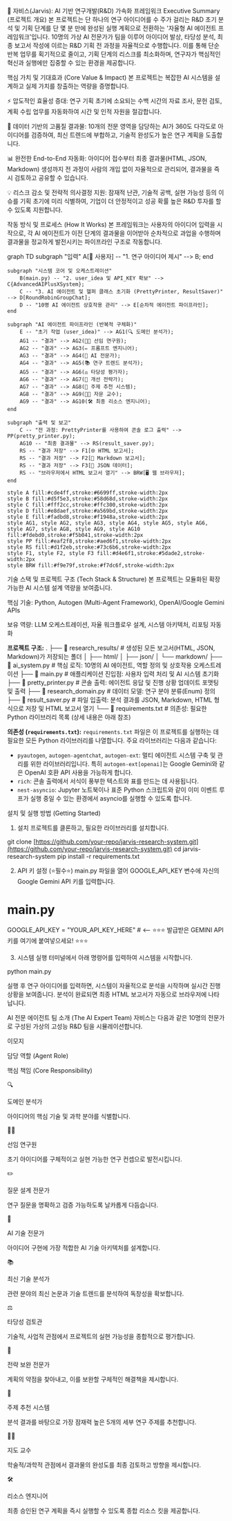 🚀 자비스(Jarvis): AI 기반 연구개발(R&D) 가속화 프레임워크
Executive Summary (프로젝트 개요)
본 프로젝트는 단 하나의 연구 아이디어를 수 주가 걸리는 R&D 초기 분석 및 기획 단계를 단 몇 분 만에 완성된 실행 계획으로 전환하는 '자율형 AI 에이전트 프레임워크'입니다. 10명의 가상 AI 전문가가 팀을 이루어 아이디어 발상, 타당성 분석, 최종 보고서 작성에 이르는 R&D 기획 전 과정을 자율적으로 수행합니다. 이를 통해 단순 반복 업무를 획기적으로 줄이고, 기획 단계의 리스크를 최소화하며, 연구자가 핵심적인 혁신과 실행에만 집중할 수 있는 환경을 제공합니다.

핵심 가치 및 기대효과 (Core Value & Impact)
본 프로젝트는 복잡한 AI 시스템을 설계하고 실제 가치를 창출하는 역량을 증명합니다.

⚡️ 압도적인 효율성 증대: 연구 기획 초기에 소요되는 수백 시간의 자료 조사, 문헌 검토, 계획 수립 업무를 자동화하여 시간 및 인적 자원을 절감합니다.

🎯 데이터 기반의 고품질 결과물: 10개의 전문 영역을 담당하는 AI가 360도 다각도로 아이디어를 검증하여, 최신 트렌드에 부합하고, 기술적 완성도가 높은 연구 계획을 도출합니다.

📊 완전한 End-to-End 자동화: 아이디어 접수부터 최종 결과물(HTML, JSON, Markdown) 생성까지 전 과정이 사람의 개입 없이 자율적으로 관리되어, 결과물을 즉시 검토하고 공유할 수 있습니다.

💡 리스크 감소 및 전략적 의사결정 지원: 잠재적 난관, 기술적 공백, 실현 가능성 등의 이슈를 기획 초기에 미리 식별하여, 기업이 더 안정적이고 성공 확률 높은 R&D 투자를 할 수 있도록 지원합니다.

작동 방식 및 프로세스 (How It Works)
본 프레임워크는 사용자의 아이디어 입력을 시작으로, 각 AI 에이전트가 이전 단계의 결과물을 이어받아 순차적으로 과업을 수행하며 결과물을 정교하게 발전시키는 파이프라인 구조로 작동합니다.

graph TD
    subgraph "입력"
        A[👤 사용자] -- "1. 연구 아이디어 제시" --> B;
    end

    subgraph "시스템 코어 및 오케스트레이션"
        B(main.py) -- "2. user_idea 및 API_KEY 확보" --> C{AdvancedAIPlusXSystem};
        C -- "3. AI 에이전트 및 헬퍼 클래스 초기화 (PrettyPrinter, ResultSaver)" --> D[RoundRobinGroupChat];
        D -- "10명 AI 에이전트 상호작용 관리" --> E[순차적 에이전트 파이프라인];
    end

    subgraph "AI 에이전트 파이프라인 (반복적 구체화)"
        E -- "초기 작업 (user_idea)" --> AG1(🔍 도메인 분석가);
        AG1 -- "결과" --> AG2(👨‍🏫 선임 연구원);
        AG2 -- "결과" --> AG3(✏️ 프롬프트 엔지니어);
        AG3 -- "결과" --> AG4(🤖 AI 전문가);
        AG4 -- "결과" --> AG5(📚 연구 트렌드 분석가);
        AG5 -- "결과" --> AG6(⚖️ 타당성 평가자);
        AG6 -- "결과" --> AG7(🔧 개선 전략가);
        AG7 -- "결과" --> AG8(🎯 주제 추천 시스템);
        AG8 -- "결과" --> AG9(👨‍🏫 자문 교수);
        AG9 -- "결과" --> AG10(🛠️ 최종 리소스 엔지니어);
    end

    subgraph "출력 및 보고"
        C -- "전 과정: PrettyPrinter를 사용하여 콘솔 로그 출력" --> PP(pretty_printer.py);
        AG10 -- "최종 결과물" --> RS(result_saver.py);
        RS -- "결과 저장" --> F1[🌐 HTML 보고서];
        RS -- "결과 저장" --> F2[📝 Markdown 보고서];
        RS -- "결과 저장" --> F3[📁 JSON 데이터];
        RS -- "브라우저에서 HTML 보고서 열기" --> BRW[🖥️ 웹 브라우저];
    end

    style A fill:#cde4ff,stroke:#6699ff,stroke-width:2px
    style B fill:#d5f5e3,stroke:#58d68d,stroke-width:2px
    style C fill:#fff2cc,stroke:#ffc300,stroke-width:2px
    style D fill:#e8daef,stroke:#a569bd,stroke-width:2px
    style E fill:#fadbd8,stroke:#f1948a,stroke-width:2px
    style AG1, style AG2, style AG3, style AG4, style AG5, style AG6, style AG7, style AG8, style AG9, style AG10 fill:#fdebd0,stroke:#f5b041,stroke-width:2px
    style PP fill:#eaf2f8,stroke:#aed6f1,stroke-width:2px
    style RS fill:#d1f2eb,stroke:#73c6b6,stroke-width:2px
    style F1, style F2, style F3 fill:#d4e6f1,stroke:#5dade2,stroke-width:2px
    style BRW fill:#f9e79f,stroke:#f7dc6f,stroke-width:2px

기술 스택 및 프로젝트 구조 (Tech Stack & Structure)
본 프로젝트는 모듈화된 확장 가능한 AI 시스템 설계 역량을 보여줍니다.

핵심 기술: Python, Autogen (Multi-Agent Framework), OpenAI/Google Gemini APIs

보유 역량: LLM 오케스트레이션, 자율 워크플로우 설계, 시스템 아키텍처, 리포팅 자동화

**프로젝트 구조:**
.
├── 📂 research_results/     # 생성된 모든 보고서(HTML, JSON, Markdown)가 저장되는 폴더
│   ├── html/
│   ├── json/
│   └── markdown/
├── 📜 ai_system.py          # 핵심 로직: 10명의 AI 에이전트, 역할 정의 및 상호작용 오케스트레이션
├── 📜 main.py               # 애플리케이션 진입점: 사용자 입력 처리 및 AI 시스템 초기화
├── 📜 pretty_printer.py     # 콘솔 출력: 에이전트 응답 및 진행 상황 업데이트 포맷팅 및 출력
├── 📜 research_domain.py    # 데이터 모델: 연구 분야 분류(Enum) 정의
├── 📜 result_saver.py       # 파일 입출력: 분석 결과를 JSON, Markdown, HTML 형식으로 저장 및 HTML 보고서 열기
└── 📜 requirements.txt      # 의존성: 필요한 Python 라이브러리 목록 (상세 내용은 아래 참조)

**의존성 (`requirements.txt`):**
`requirements.txt` 파일은 이 프로젝트를 실행하는 데 필요한 모든 Python 라이브러리를 나열합니다. 주요 라이브러리는 다음과 같습니다:
- `pyautogen`, `autogen-agentchat`, `autogen-ext`: 멀티 에이전트 시스템 구축 및 관리를 위한 라이브러리입니다. 특히 `autogen-ext[openai]`는 Google Gemini와 같은 OpenAI 호환 API 사용을 가능하게 합니다.
- `rich`: 콘솔 출력에서 서식이 풍부한 텍스트와 표를 만드는 데 사용됩니다.
- `nest-asyncio`: Jupyter 노트북이나 표준 Python 스크립트와 같이 이미 이벤트 루프가 실행 중일 수 있는 환경에서 asyncio를 실행할 수 있도록 합니다.

설치 및 실행 방법 (Getting Started)
1. 설치
프로젝트를 클론하고, 필요한 라이브러리를 설치합니다.

git clone [https://github.com/your-repo/jarvis-research-system.git](https://github.com/your-repo/jarvis-research-system.git)
cd jarvis-research-system
pip install -r requirements.txt

2. API 키 설정 (⭐필수⭐)
main.py 파일을 열어 GOOGLE_API_KEY 변수에 자신의 Google Gemini API 키를 입력합니다.

# main.py
GOOGLE_API_KEY = "YOUR_API_KEY_HERE"  # <-- ⭐⭐⭐ 발급받은 GEMINI API 키를 여기에 붙여넣으세요! ⭐⭐⭐

3. 시스템 실행
터미널에서 아래 명령어를 입력하여 시스템을 시작합니다.

python main.py

실행 후 연구 아이디어를 입력하면, 시스템이 자율적으로 분석을 시작하며 실시간 진행 상황을 보여줍니다. 분석이 완료되면 최종 HTML 보고서가 자동으로 브라우저에 나타납니다.

AI 전문 에이전트 팀 소개 (The AI Expert Team)
자비스는 다음과 같은 10명의 전문가로 구성된 가상의 고성능 R&D 팀을 시뮬레이션합니다.

이모지

담당 역할 (Agent Role)

핵심 책임 (Core Responsibility)

🔍

도메인 분석가

아이디어의 핵심 기술 및 과학 분야를 식별합니다.

👨‍🏫

선임 연구원

초기 아이디어를 구체적이고 실현 가능한 연구 컨셉으로 발전시킵니다.

✏️

질문 설계 전문가

연구 질문을 명확하고 검증 가능하도록 날카롭게 다듬습니다.

🤖

AI 기술 전문가

아이디어 구현에 가장 적합한 AI 기술 아키텍처를 설계합니다.

📚

최신 기술 분석가

관련 분야의 최신 논문과 기술 트렌드를 분석하여 독창성을 확보합니다.

⚖️

타당성 검토관

기술적, 사업적 관점에서 프로젝트의 실현 가능성을 종합적으로 평가합니다.

🔧

전략 보완 전문가

계획의 약점을 찾아내고, 이를 보완할 구체적인 해결책을 제시합니다.

🎯

주제 추천 시스템

분석 결과를 바탕으로 가장 잠재력 높은 5개의 세부 연구 주제를 추천합니다.

👨‍🏫

지도 교수

학술적/과학적 관점에서 결과물의 완성도를 최종 검토하고 방향을 제시합니다.

🛠️

리소스 엔지니어

최종 승인된 연구 계획을 즉시 실행할 수 있도록 종합 리소스 킷을 제공합니다.